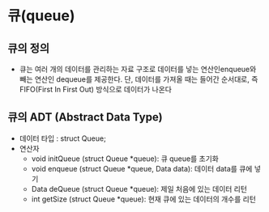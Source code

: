 # 큐(queue)

## 큐의 정의
- 큐는 여러 개의 데이터를 관리하는 자료 구조로 데이터를 넣는 연산인enqueue와 빼는 연산인 dequeue를 제공한다. 단, 데이터를 가져올 때는 들어간 순서대로, 즉 FIFO(First In First Out) 방식으로 데이터가 나온다

## 큐의 ADT (Abstract Data Type)
- 데이터 타입 : struct Queue;
- 연산자
  - void initQueue (struct Queue *queue): 큐 queue를 초기화
  - void enqueue (struct Queue *queue, Data data): 데이터 data를 큐에 넣기
  - Data deQueue (struct Queue *queue): 제일 처음에 있는 데이터 리턴
  - int getSize (struct Queue *queue): 현재 큐에 있는 데이터의 개수를 리턴